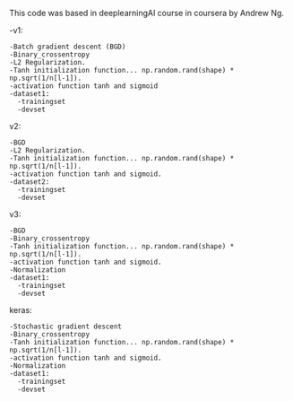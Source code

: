 This code was based in deeplearningAI course in coursera by Andrew Ng.

-v1:

    -Batch gradient descent (BGD)
    -Binary_crossentropy
    -L2 Regularization.
    -Tanh initialization function... np.random.rand(shape) * np.sqrt(1/n[l-1]).
    -activation function tanh and sigmoid
    -dataset1:
      -trainingset
      -devset
      
v2:

    -BGD
    -L2 Regularization.
    -Tanh initialization function... np.random.rand(shape) * np.sqrt(1/n[l-1]).
    -activation function tanh and sigmoid.
    -dataset2:
      -trainingset
      -devset
    
v3:

    -BGD
    -Binary_crossentropy 
    -Tanh initialization function... np.random.rand(shape) * np.sqrt(1/n[l-1]).
    -activation function tanh and sigmoid.
    -Normalization
    -dataset1:
      -trainingset
      -devset
    
keras:

    -Stochastic gradient descent
    -Binary_crossentropy
    -Tanh initialization function... np.random.rand(shape) * np.sqrt(1/n[l-1]).
    -activation function tanh and sigmoid.
    -Normalization
    -dataset1:
      -trainingset 
      -devset
